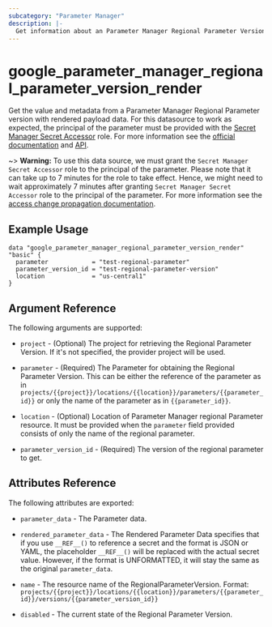 ```yaml
---
subcategory: "Parameter Manager"
description: |-
  Get information about an Parameter Manager Regional Parameter Version with Rendered Payload Data.
---
```


# google_parameter_manager_regional_parameter_version_render

Get the value and metadata from a Parameter Manager Regional Parameter version with rendered payload data. For this datasource to work as expected, the principal of the parameter must be provided with the [Secret Manager Secret Accessor](https://cloud.google.com/secret-manager/docs/access-control#secretmanager.secretAccessor) role. For more information see the [official documentation](https://cloud.google.com/secret-manager/parameter-manager/docs/overview)  and [API](https://cloud.google.com/secret-manager/parameter-manager/docs/reference/rest/v1/projects.locations.parameters.versions/render).

~> **Warning:** To use this data source, we must grant the `Secret Manager Secret Accessor` role to the principal of the parameter. Please note that it can take up to 7 minutes for the role to take effect. Hence, we might need to wait approximately 7 minutes after granting  `Secret Manager Secret Accessor` role to the principal of the parameter. For more information see the [access change propagation documentation](https://cloud.google.com/iam/docs/access-change-propagation).

## Example Usage

```hcl
data "google_parameter_manager_regional_parameter_version_render" "basic" {
  parameter            = "test-regional-parameter"
  parameter_version_id = "test-regional-parameter-version"
  location             = "us-central1"
}
```

## Argument Reference

The following arguments are supported:

* `project` - (Optional) The project for retrieving the Regional Parameter Version. If it's not
    specified, the provider project will be used.

* `parameter` - (Required) The Parameter for obtaining the Regional Parameter Version.
    This can be either the reference of the parameter as in `projects/{{project}}/locations/{{location}}/parameters/{{parameter_id}}` or only the name of the parameter as in `{{parameter_id}}`.

* `location` - (Optional) Location of Parameter Manager regional Parameter resource.
    It must be provided when the `parameter` field provided consists of only the name of the regional parameter.

* `parameter_version_id` - (Required) The version of the regional parameter to get.

## Attributes Reference

The following attributes are exported:

* `parameter_data` - The Parameter data.

* `rendered_parameter_data` - The Rendered Parameter Data specifies that if you use `__REF__()` to reference a secret and the format is JSON or YAML, the placeholder `__REF__()` will be replaced with the actual secret value. However, if the format is UNFORMATTED, it will stay the same as the original `parameter_data`.

* `name` - The resource name of the RegionalParameterVersion. Format:
  `projects/{{project}}/locations/{{location}}/parameters/{{parameter_id}}/versions/{{parameter_version_id}}`

* `disabled` -  The current state of the Regional Parameter Version. 

